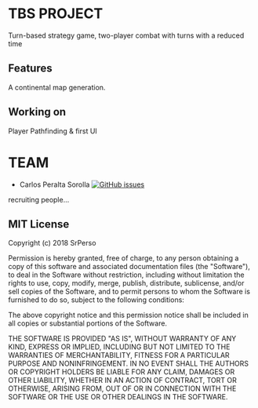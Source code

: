 # TBS PROJECT

Turn-based strategy game, two-player combat with turns with a reduced time



## Features

A continental map generation. 

## Working on


Player Pathfinding & first UI 


# TEAM

- Carlos Peralta Sorolla
[![GitHub issues](https://img.shields.io/badge/Github-Carlos-yellowgreen.svg)](https://github.com/SrPerso) 


recruiting people...


## MIT License
Copyright (c) 2018 SrPerso

Permission is hereby granted, free of charge, to any person obtaining a copy of this software and associated documentation files (the "Software"), to deal in the Software without restriction, including without limitation the rights to use, copy, modify, merge, publish, distribute, sublicense, and/or sell copies of the Software, and to permit persons to whom the Software is furnished to do so, subject to the following conditions:

The above copyright notice and this permission notice shall be included in all copies or substantial portions of the Software.

THE SOFTWARE IS PROVIDED "AS IS", WITHOUT WARRANTY OF ANY KIND, EXPRESS OR IMPLIED, INCLUDING BUT NOT LIMITED TO THE WARRANTIES OF MERCHANTABILITY, FITNESS FOR A PARTICULAR PURPOSE AND NONINFRINGEMENT. IN NO EVENT SHALL THE AUTHORS OR COPYRIGHT HOLDERS BE LIABLE FOR ANY CLAIM, DAMAGES OR OTHER LIABILITY, WHETHER IN AN ACTION OF CONTRACT, TORT OR OTHERWISE, ARISING FROM, OUT OF OR IN CONNECTION WITH THE SOFTWARE OR THE USE OR OTHER DEALINGS IN THE SOFTWARE.

